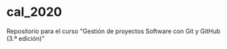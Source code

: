 # cal_2020
Repositorio para el curso "Gestión de proyectos Software con Git y GitHub (3.ª edición)"
